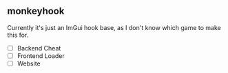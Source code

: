 ## monkeyhook
Currently it's just an ImGui hook base, as I don't know which game to make this for.

- [ ] Backend Cheat
- [ ] Frontend Loader
- [ ] Website
